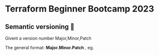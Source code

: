 # Terraform Beginner Bootcamp 2023

## Semantic versioning :mage:
Givent a version number Major,Minor,Patch

The general format:
**Major.Minor.Patch** , eg.